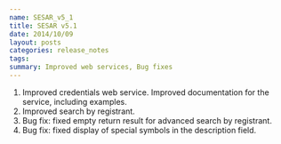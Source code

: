 ```yaml
---
name: SESAR_v5_1
title: SESAR v5.1
date: 2014/10/09
layout: posts
categories: release_notes
tags: 
summary: Improved web services, Bug fixes
---
```


1. Improved credentials web service. Improved documentation for the service, including examples.
2. Improved search by registrant.
3. Bug fix: fixed empty return result for advanced search by registrant.
4. Bug fix: fixed display of special symbols in the description field.
